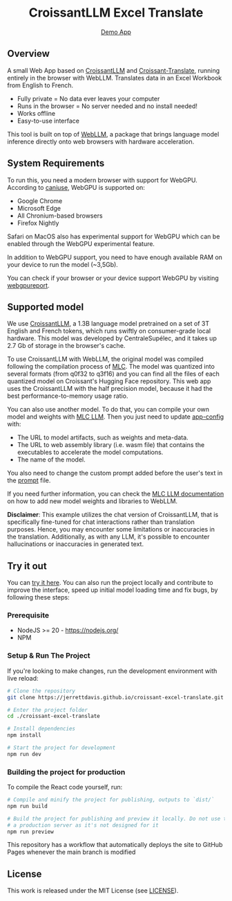 <div align="center">

# CroissantLLM Excel Translate

[Demo App](https://jerrettdavis.github.io/croissant-excel-translate/)

</div>

## Overview

A small Web App based on [CroissantLLM](https://huggingface.co/croissantllm) and 
[Croissant-Translate](https://github.com/numerique-gouv/croissant-translate), 
running entirely in the browser with WebLLM. Translates data in an Excel Workbook 
from English to French.

- Fully private = No data ever leaves your computer
- Runs in the browser = No server needed and no install needed!
- Works offline
- Easy-to-use interface

This tool is built on top of [WebLLM](https://github.com/mlc-ai/web-llm), a 
package that brings language model inference directly onto web browsers with 
hardware acceleration.

## System Requirements

To run this, you need a modern browser with support for WebGPU. According to 
[caniuse](https://caniuse.com/?search=WebGPU), WebGPU is supported on:

- Google Chrome
- Microsoft Edge
- All Chronium-based browsers
- Firefox Nightly

Safari on MacOS also has experimental support for WebGPU which can be enabled 
through the WebGPU experimental feature.

In addition to WebGPU support, you need to have enough available RAM on your 
device to run the model (~3,5Gb).

You can check if your browser or your device support WebGPU by visiting 
[webgpureport](https://webgpureport.org/).

## Supported model

We use [CroissantLLM](https://huggingface.co/croissantllm), a 1.3B language 
model pretrained on a set of 3T English and French tokens, which runs swiftly 
on consumer-grade local hardware. This model was developed by CentraleSupélec, 
and it takes up 2.7 Gb of storage in the browser's cache.

To use CroissantLLM with WebLLM, the original model was compiled following the 
compilation process of [MLC](https://mlc.ai/). The model was quantized into 
several formats (from q0f32 to q3f16) and you can find all the files of each 
quantized model on Croissant's Hugging Face repository. This web app uses the
CroissantLLM with the half precision model, because it had the best 
performance-to-memory usage ratio.

You can also use another model. To do that, you can compile your own model 
and weights with [MLC LLM](https://github.com/mlc-ai/mlc-llm). Then you just 
need to update [app-config](./src/app-config.ts) with:

- The URL to model artifacts, such as weights and meta-data.
- The URL to web assembly library (i.e. wasm file) that contains the 
  executables to accelerate the model computations.
- The name of the model.

You also need to change the custom prompt added before the user's text in the 
[prompt](./src/prompt.ts) file.

If you need further information, you can check the 
[MLC LLM documentation](https://llm.mlc.ai/docs/deploy/javascript.html) on how 
to add new model weights and libraries to WebLLM.

**Disclaimer**: This example utilizes the chat version of CroissantLLM, that is
specifically fine-tuned for chat interactions rather than translation purposes. 
Hence, you may encounter some limitations or inaccuracies in the translation. 
Additionally, as with any LLM, it's possible to encounter hallucinations or 
inaccuracies in generated text.

## Try it out

You can [try it here](https://jerrettdavis.github.io/croissant-excel-translate/). 
You can also run the project locally and contribute to improve the interface, 
speed up initial model loading time and fix bugs, by following these steps:

### Prerequisite

- NodeJS >= 20 - https://nodejs.org/
- NPM

### Setup & Run The Project

If you're looking to make changes, run the development environment with live 
reload:

```sh
# Clone the repository
git clone https://jerrettdavis.github.io/croissant-excel-translate.git

# Enter the project folder
cd ./croissant-excel-translate

# Install dependencies
npm install

# Start the project for development
npm run dev
```

### Building the project for production

To compile the React code yourself, run:

```sh
# Compile and minify the project for publishing, outputs to `dist/`
npm run build

# Build the project for publishing and preview it locally. Do not use this as 
# a production server as it's not designed for it
npm run preview
```

This repository has a workflow that automatically deploys the site to GitHub 
Pages whenever the main branch is modified

## License

This work is released under the MIT License (see [LICENSE](./LICENSE)).
